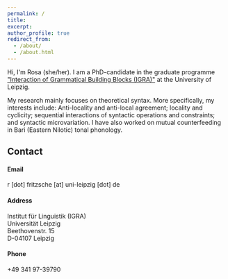 ```yaml
---
permalink: /
title:
excerpt: 
author_profile: true
redirect_from: 
  - /about/
  - /about.html
---
```


Hi, I'm Rosa (she/her). I am a PhD-candidate in the graduate programme ["Interaction of Grammatical Building Blocks (IGRA)"](https://www.philol.uni-leipzig.de/graduiertenkolleg-interaktion-grammatischer-bausteine/) at the University of Leipzig.

My research mainly focuses on theoretical syntax. More specifically, my interests include: Anti-locality and anti-local agreement; locality and cyclicity; sequential interactions of syntactic operations and constraints; and syntactic microvariation. I have also worked on mutual counterfeeding in Bari (Eastern Nilotic) tonal phonology.

## Contact

#### Email

r \[dot\] fritzsche \[at\] uni-leipzig \[dot\] de

#### Address 

Institut für Linguistik (IGRA)  
Universität Leipzig  
Beethovenstr. 15  
D-04107 Leipzig

#### Phone

+49 341 97-39790
